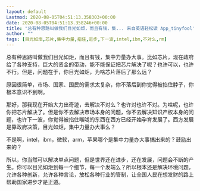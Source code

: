 ```yaml
---
layout: default
Lastmod: 2020-08-05T04:51:13.358303+00:00
date: 2020-08-05T04:51:13.358246+00:00
title: "总有种思路叫做我们目光如炬，而且有钱，集... 来自英语轻松读 App_tinyfool"
author: ""
tags: [目光如炬,芯片,集中力量,掐住,进步,下一波,intel,ibm,不对么,rm]
---
```


总有种思路叫做我们目光如炬，而且有钱，集中力量办大事。比如芯片，现在政府给了各种支持，巨大的资金的带动，能不能保证把芯片解决了呢？也许可以，也许不行。但是，问题在于，你目光如炬，为啥芯片落后了那么远？

原因很简单，市场、国家、国民的需求太复杂，你不落后到你觉得被掐住脖子，你根本意识不到啊。

那好，那我现在开始大力出奇迹，去解决不对么？也许对也许不对。为啥呢，也许你把芯片解决了。但是你不去解决市场本身的问题，你不去解决知识产权本身的问题，也许下一波，你觉得被掐住喉咙的东西在西方已经开始孕育发展了。西方发展是靠政府决策，目光如炬，集中力量办大事么？

不是啊，intel，ibm，微软，arm，苹果哪个是集中力量办大事搞出来的？鼓励出来的？

所以，你当然可以解决单点问题，但是世界还在进步，还在发展，问题会不断的产生。你可以目光如炬到每一个细节，每一个发端么？所以根本还是解决环境问题，允许各种创新，允许各种言论，放松各种行业的管制，让全国人民在想发财的路上帮助国家进步才是正道。

